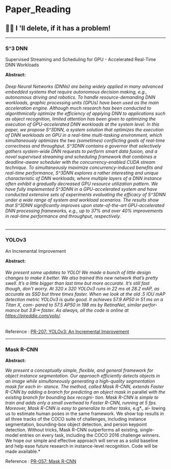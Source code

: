 # Paper_Reading
## 👨‍🎓 I 'll delete, if it has a problem!

---

### S^3 DNN
Supervised Streaming and Scheduling for GPU - Accelerated Real-Time DNN Workloads

**Abstract:**

###### Deep Neural Networks (DNNs) are being widely applied in many advanced embedded systems that require autonomous decision making, e.g., autonomous driving and robotics. To handle resource-demanding DNN workloads, graphic processing units (GPUs) have been used as the main acceleration engine. Although much research has been conducted to algorithmically optimize the efficiency of applying DNN to applications such as object recognition, limited attention has been given to optimizing the execution of GPU-accelerated DNN workloads at the system level. In this paper, we propose S^3DNN, a system solution that optimizes the execution of DNN workloads on GPU in a real-time multi-tasking environment, which simultaneously optimizes the two (sometimes) conflicting goals of real-time correctness and throughput. S^3DNN contains a governor that selectively gathers system-wide DNN requests to perform smart data fusion, and a novel supervised streaming and scheduling framework that combines a deadline-aware scheduler with the concurrency-enabled CUDA stream technique. To simultaneously maximize concurrency-induced benefits and real-time performance, S^3DNN explores a rather interesting and unique characteristic of DNN workloads, where multiple layers of a DNN instance often exhibit a gradually decreased GPU resource utilization pattern. We have fully implemented S^3DNN in a GPU-accelerated system and have conducted extensive sets of experiments evaluating the efficacy of S^3DNN under a wide range of system and workload scenarios. The results show that S^3DNN significantly improves upon state-of-the-art GPU-accelerated DNN processing frameworks, e.g., up to 37% and over 40% improvements in real-time performance and throughput, respectively.

---

### YOLOv3
An Incremental Improvement 

**Abstract:**

###### We present some updates to YOLO! We made a bunch of little design changes to make it better. We also trained this new network that’s pretty swell. It’s a little bigger than last time but more accurate. It’s still fast though, don’t worry. At 320 x 320 YOLOv3 runs in 22 ms at 28.2 mAP, as accurate as SSD but three times faster. When we look at the old .5 IOU mAP detection metric YOLOv3 is quite good. It achieves 57.9 AP50 in 51 ms on a Titan X, com- pared to 57.5 AP50 in 198 ms by RetinaNet, similar perfor- mance but 3.8⇥ faster. As always, all the code is online at https://pjreddie.com/yolo/.

Reference : [PR-207: YOLOv3: An Incremental Improvement](https://www.youtube.com/watch?v=HMgcvgRrDcA&list=PLqAFpvtCnrySi60YxMXf45YAyY9X24hLO&index=2)

---

### Mask R-CNN

**Abstract:**

*We present a conceptually simple, flexible, and general framework for object instance segmentation. Our approach* 
*efficiently detects objects in an image while simultaneously generating a high-quality segmentation mask for each in- stance. The method, called Mask R-CNN, extends Faster R-CNN by adding a branch for predicting an object mask in* parallel *with the existing branch for bounding box recogni- tion. Mask R-CNN is simple to train and adds only a small overhead to Faster R-CNN, running at 5 fps. Moreover, Mask R-CNN is easy to generalize to other tasks,* e.g*., al- lowing us to estimate human poses in the same framework. We show top results in all three tracks of the COCO suite of challenges, including instance segmentation, bounding-box object detection, and person keypoint detection. Without tricks, Mask R-CNN outperforms all existing, single-model entries on every task, including the COCO 2016 challenge winners. We hope our simple and effective approach will serve as a solid baseline and help ease future research in instance-level recognition. Code will be made available.* 

Reference : [PR-057: Mask R-CNN](https://www.youtube.com/watch?v=RtSZALC9DlU&t=881s)